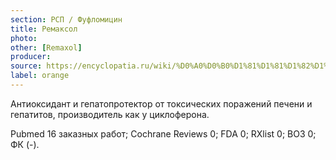 ```yaml
---
section: РСП / Фуфломицин
title: Ремаксол
photo:
other: [Remaxol]
producer:
source: https://encyclopatia.ru/wiki/%D0%A0%D0%B0%D1%81%D1%81%D1%82%D1%80%D0%B5%D0%BB%D1%8C%D0%BD%D1%8B%D0%B9_%D1%81%D0%BF%D0%B8%D1%81%D0%BE%D0%BA_%D0%BF%D1%80%D0%B5%D0%BF%D0%B0%D1%80%D0%B0%D1%82%D0%BE%D0%B2
label: orange
---
```


Антиоксидант и гепатопротектор от токсических поражений печени и гепатитов, производитель как у циклоферона.

Pubmed 16 заказных работ; Cochrane Reviews 0; FDA 0; RXlist 0; ВОЗ 0; ФК (-).
